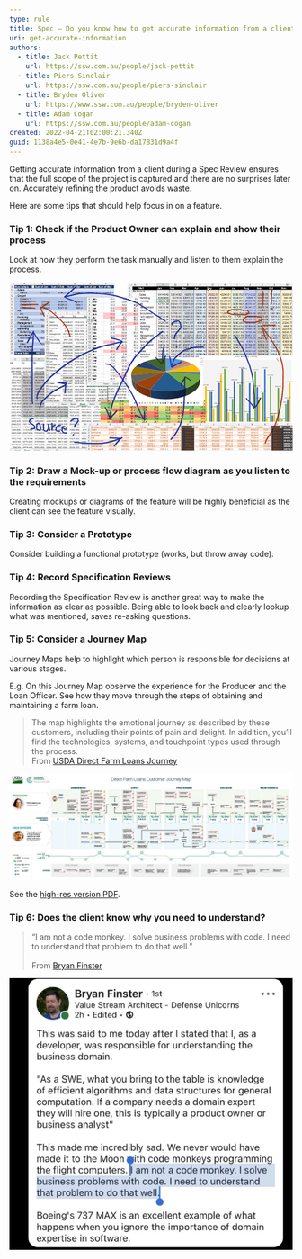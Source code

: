 ```yaml
---
type: rule
title: Spec – Do you know how to get accurate information from a client?
uri: get-accurate-information
authors:
  - title: Jack Pettit
    url: https://ssw.com.au/people/jack-pettit
  - title: Piers Sinclair
    url: https://ssw.com.au/people/piers-sinclair
  - title: Bryden Oliver
    url: https://www.ssw.com.au/people/bryden-oliver
  - title: Adam Cogan
    url: https://ssw.com.au/people/adam-cogan
created: 2022-04-21T02:00:21.340Z
guid: 1138a4e5-0e41-4e7b-9e6b-da17831d9a4f
---
```

Getting accurate information from a client during a Spec Review ensures that the full scope of the project is captured and there are no surprises later on. Accurately refining the product avoids waste. 

<!--endintro-->

Here are some tips that should help focus in on a feature. 

### Tip 1: Check if the Product Owner can explain and show their process

Look at how they perform the task manually and listen to them  explain the process.  

![Figure: Look at the manual process in this complicated Excel. If the process has never been done before, do it in Excel first](ComplexSpreadsheet.png)

### Tip 2: Draw a Mock-up or process flow diagram as you listen to the requirements

Creating mockups or diagrams of the feature will be highly beneficial as the client can see the feature visually. 

### Tip 3: Consider a Prototype

Consider building a functional prototype (works, but throw away code).

### Tip 4: Record Specification Reviews

Recording the Specification Review is another great way to make the information as clear as possible. Being able to look back and clearly lookup what was mentioned, saves re-asking questions. 

### Tip 5: Consider a Journey Map

Journey Maps help to highlight which person is responsible for decisions at various stages. 

E.g. On this Journey Map observe the experience for the Producer and the Loan Officer. See how they move through the steps of obtaining and maintaining a farm loan. 

> The map highlights the emotional journey as described by these customers, including their points of pain and delight. In addition, you’ll find the technologies, systems, and touchpoint types used through the process.\
>   From [USDA Direct Farm Loans Journey](https://coe.gsa.gov/coe/farm-loans/index.html#journeymap)

![Figure: A Journey Map for 2 stakeholders](usda-journey-map.jpg)

See the [high-res version PDF](Direct-Farm-Loans-Journey-Map.pdf).

### Tip 6: Does the client know why you need to understand?

> “I am not a code monkey. I solve business problems with code. I need to understand that problem to do that well.”\
> \
>  From [Bryan Finster](https://www.linkedin.com/posts/reneschulte_developer-softwareengineering-engineering-activity-6922838921693294592-pNRg/)

![Source: Bryan Finster on LinkedIn](1650533417256.jpeg)